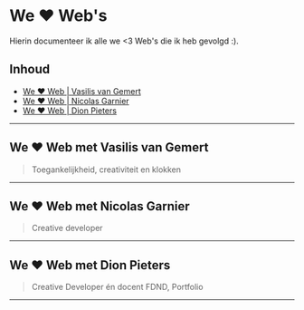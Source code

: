 # We ❤️ Web's
Hierin documenteer ik alle we <3 Web's die ik heb gevolgd :).

## Inhoud
- [We ♥ Web | Vasilis van Gemert](https://github.com/Lmikkers/i-love-web/blob/main/we-love-web.md#we-%EF%B8%8F-web-met-vasilis-van-gemert)
- [We ♥ Web | Nicolas Garnier](https://github.com/Lmikkers/i-love-web/blob/main/we-love-web.md#we-%EF%B8%8F-web-met-nicolas-garnier)
- [We ♥ Web | Dion Pieters](https://github.com/Lmikkers/i-love-web/blob/main/we-love-web.md#we-%EF%B8%8F-web-met-dion-pieters)

***

## We ❤️ Web met Vasilis van Gemert
> Toegankelijkheid, creativiteit en klokken

***

## We ❤️ Web met Nicolas Garnier
> Creative developer

***

## We ❤️ Web met Dion Pieters 
> Creative Developer én docent FDND, Portfolio

***
